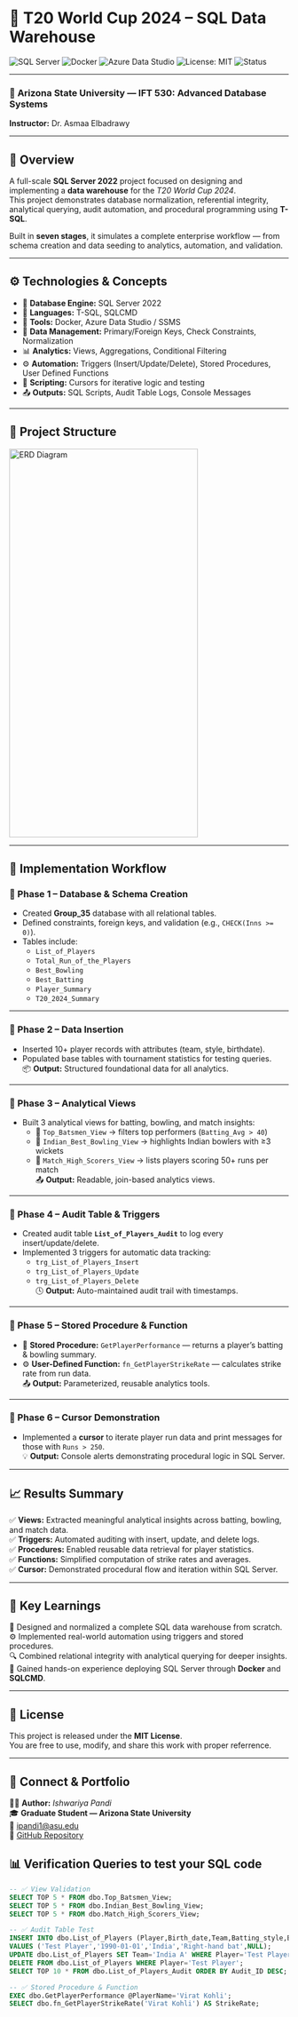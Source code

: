 # 🏏 T20 World Cup 2024 – SQL Data Warehouse

![SQL Server](https://img.shields.io/badge/SQL_Server-2022-red?logo=microsoftsqlserver)
![Docker](https://img.shields.io/badge/Docker-Containerized-blue?logo=docker)
![Azure Data Studio](https://img.shields.io/badge/Azure_Data_Studio-Database_Tools-orange?logo=microsoftazure)
![License: MIT](https://img.shields.io/badge/License-MIT-green.svg)
![Status](https://img.shields.io/badge/Status-Completed-success)

---

### 🏫 **Arizona State University — IFT 530: Advanced Database Systems**  
**Instructor:** Dr. Asmaa Elbadrawy  

---

## 🚀 Overview
A full-scale **SQL Server 2022** project focused on designing and implementing a **data warehouse** for the *T20 World Cup 2024*.  
This project demonstrates database normalization, referential integrity, analytical querying, audit automation, and procedural programming using **T-SQL**.  

Built in **seven stages**, it simulates a complete enterprise workflow — from schema creation and data seeding to analytics, automation, and validation.

---

## ⚙️ Technologies & Concepts

- 💾 **Database Engine:** SQL Server 2022  
- 🧠 **Languages:** T-SQL, SQLCMD  
- 🧰 **Tools:** Docker, Azure Data Studio / SSMS  
- 🧩 **Data Management:** Primary/Foreign Keys, Check Constraints, Normalization  
- 📊 **Analytics:** Views, Aggregations, Conditional Filtering  
- ⚙️ **Automation:** Triggers (Insert/Update/Delete), Stored Procedures, User Defined Functions  
- 🔁 **Scripting:** Cursors for iterative logic and testing  
- 📤 **Outputs:** SQL Scripts, Audit Table Logs, Console Messages  

---

## 🧩 Project Structure

<img width="340" height="700" alt="ERD Diagram" src="https://github.com/user-attachments/assets/e3324713-e079-4fa8-82be-8caa211af3d9" />

---

## 🧱 Implementation Workflow

### 🔹 Phase 1 – Database & Schema Creation
- Created **Group_35** database with all relational tables.  
- Defined constraints, foreign keys, and validation (e.g., `CHECK(Inns >= 0)`).  
- Tables include:  
  - `List_of_Players`  
  - `Total_Run_of_the_Players`  
  - `Best_Bowling`  
  - `Best_Batting`  
  - `Player_Summary`  
  - `T20_2024_Summary`

---

### 🔹 Phase 2 – Data Insertion
- Inserted 10+ player records with attributes (team, style, birthdate).  
- Populated base tables with tournament statistics for testing queries.  
📦 **Output:** Structured foundational data for all analytics.

---

### 🔹 Phase 3 – Analytical Views
- Built 3 analytical views for batting, bowling, and match insights:  
  - 🏅 `Top_Batsmen_View` → filters top performers (`Batting_Avg > 40`)  
  - 🎯 `Indian_Best_Bowling_View` → highlights Indian bowlers with ≥3 wickets  
  - 📘 `Match_High_Scorers_View` → lists players scoring 50+ runs per match  
📤 **Output:** Readable, join-based analytics views.

---

### 🔹 Phase 4 – Audit Table & Triggers
- Created audit table **`List_of_Players_Audit`** to log every insert/update/delete.  
- Implemented 3 triggers for automatic data tracking:  
  - `trg_List_of_Players_Insert`  
  - `trg_List_of_Players_Update`  
  - `trg_List_of_Players_Delete`  
🕓 **Output:** Auto-maintained audit trail with timestamps.

---

### 🔹 Phase 5 – Stored Procedure & Function
- 🧾 **Stored Procedure:** `GetPlayerPerformance` — returns a player’s batting & bowling summary.  
- ⚙️ **User-Defined Function:** `fn_GetPlayerStrikeRate` — calculates strike rate from run data.  
📤 **Output:** Parameterized, reusable analytics tools.

---

### 🔹 Phase 6 – Cursor Demonstration
- Implemented a **cursor** to iterate player run data and print messages for those with `Runs > 250`.  
💡 **Output:** Console alerts demonstrating procedural logic in SQL Server.

---

## 📈 Results Summary

✅ **Views:** Extracted meaningful analytical insights across batting, bowling, and match data.  
✅ **Triggers:** Automated auditing with insert, update, and delete logs.  
✅ **Procedures:** Enabled reusable data retrieval for player statistics.  
✅ **Functions:** Simplified computation of strike rates and averages.  
✅ **Cursor:** Demonstrated procedural flow and iteration within SQL Server.  

---

## 🧠 Key Learnings

🧩 Designed and normalized a complete SQL data warehouse from scratch.  
⚙️ Implemented real-world automation using triggers and stored procedures.  
🔍 Combined relational integrity with analytical querying for deeper insights.  
🐳 Gained hands-on experience deploying SQL Server through **Docker** and **SQLCMD**.

---

## 📜 License

This project is released under the **MIT License**.  
You are free to use, modify, and share this work with proper referrence.

---

## 🔗 Connect & Portfolio

👩‍💻 **Author:** *Ishwariya Pandi*  
🎓 **Graduate Student — Arizona State University**  
📧 [ipandi1@asu.edu](mailto:ipandi1@asu.edu)  
📎 [GitHub Repository](https://github.com/ishupandi15/t20-world-cup-2024-sql-warehouse)

## 📊 Verification Queries to test your SQL code
```sql
-- ✅ View Validation
SELECT TOP 5 * FROM dbo.Top_Batsmen_View;
SELECT TOP 5 * FROM dbo.Indian_Best_Bowling_View;
SELECT TOP 5 * FROM dbo.Match_High_Scorers_View;

-- ✅ Audit Table Test
INSERT INTO dbo.List_of_Players (Player,Birth_date,Team,Batting_style,Bowling_style)
VALUES ('Test Player','1990-01-01','India','Right-hand bat',NULL);
UPDATE dbo.List_of_Players SET Team='India A' WHERE Player='Test Player';
DELETE FROM dbo.List_of_Players WHERE Player='Test Player';
SELECT TOP 10 * FROM dbo.List_of_Players_Audit ORDER BY Audit_ID DESC;

-- ✅ Stored Procedure & Function
EXEC dbo.GetPlayerPerformance @PlayerName='Virat Kohli';
SELECT dbo.fn_GetPlayerStrikeRate('Virat Kohli') AS StrikeRate;
